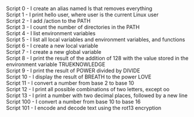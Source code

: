 Script 0 - I create an alias named ls that removes everything    
Script 1 - I print hello user, where user is the current Linux user     
Script 2 - I add /action to the PATH     
Script 3 - I count the number of directories in the PATH      
Script 4 - I list environment variables     
Script 5 - I list all local variables and environment variables, and functions      
Script 6 - I create a new local variable       
Script 7 - I create a new global variable       
Script 8 - I print the result of the addition of 128 with the value stored in the environment variable TRUEKNOWLEDGE       
Script 9 - I print the result of POWER divided by DIVIDE       
Script 10 - I display the result of BREATH to the power LOVE       
Script 11 - I convert a number from base 2 to base 10      
Script 12 - I print all possible combinations of two letters, except oo      
Script 13 - I print a number with two decimal places, followed by a new line    
Script 100 - I convert a number from base 10 to base 16      
Script 101 - I encode and decode text using the rot13 encryption       

